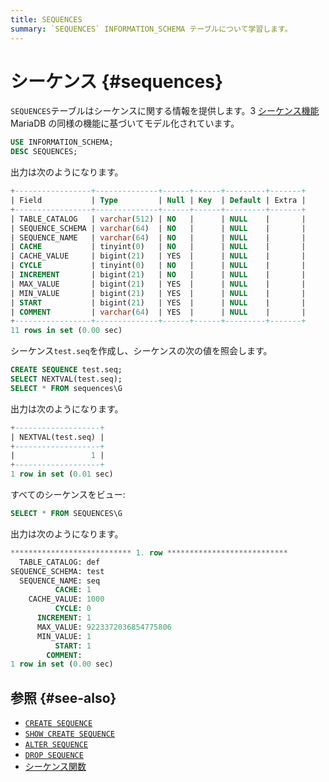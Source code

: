 ```yaml
---
title: SEQUENCES
summary: `SEQUENCES` INFORMATION_SCHEMA テーブルについて学習します。
---
```


# シーケンス {#sequences}

`SEQUENCES`テーブルはシーケンスに関する情報を提供します。3 [シーケンス機能](/sql-statements/sql-statement-create-sequence.md) MariaDB の同様の機能に基づいてモデル化されています。

```sql
USE INFORMATION_SCHEMA;
DESC SEQUENCES;
```

出力は次のようになります。

```sql
+-----------------+--------------+------+------+---------+-------+
| Field           | Type         | Null | Key  | Default | Extra |
+-----------------+--------------+------+------+---------+-------+
| TABLE_CATALOG   | varchar(512) | NO   |      | NULL    |       |
| SEQUENCE_SCHEMA | varchar(64)  | NO   |      | NULL    |       |
| SEQUENCE_NAME   | varchar(64)  | NO   |      | NULL    |       |
| CACHE           | tinyint(0)   | NO   |      | NULL    |       |
| CACHE_VALUE     | bigint(21)   | YES  |      | NULL    |       |
| CYCLE           | tinyint(0)   | NO   |      | NULL    |       |
| INCREMENT       | bigint(21)   | NO   |      | NULL    |       |
| MAX_VALUE       | bigint(21)   | YES  |      | NULL    |       |
| MIN_VALUE       | bigint(21)   | YES  |      | NULL    |       |
| START           | bigint(21)   | YES  |      | NULL    |       |
| COMMENT         | varchar(64)  | YES  |      | NULL    |       |
+-----------------+--------------+------+------+---------+-------+
11 rows in set (0.00 sec)
```

シーケンス`test.seq`を作成し、シーケンスの次の値を照会します。

```sql
CREATE SEQUENCE test.seq;
SELECT NEXTVAL(test.seq);
SELECT * FROM sequences\G
```

出力は次のようになります。

```sql
+-------------------+
| NEXTVAL(test.seq) |
+-------------------+
|                 1 |
+-------------------+
1 row in set (0.01 sec)
```

すべてのシーケンスをビュー:

```sql
SELECT * FROM SEQUENCES\G
```

出力は次のようになります。

```sql
*************************** 1. row ***************************
  TABLE_CATALOG: def
SEQUENCE_SCHEMA: test
  SEQUENCE_NAME: seq
          CACHE: 1
    CACHE_VALUE: 1000
          CYCLE: 0
      INCREMENT: 1
      MAX_VALUE: 9223372036854775806
      MIN_VALUE: 1
          START: 1
        COMMENT:
1 row in set (0.00 sec)
```

## 参照 {#see-also}

-   [`CREATE SEQUENCE`](/sql-statements/sql-statement-create-sequence.md)
-   [`SHOW CREATE SEQUENCE`](/sql-statements/sql-statement-show-create-sequence.md)
-   [`ALTER SEQUENCE`](/sql-statements/sql-statement-alter-sequence.md)
-   [`DROP SEQUENCE`](/sql-statements/sql-statement-drop-sequence.md)
-   [シーケンス関数](/functions-and-operators/sequence-functions.md)
